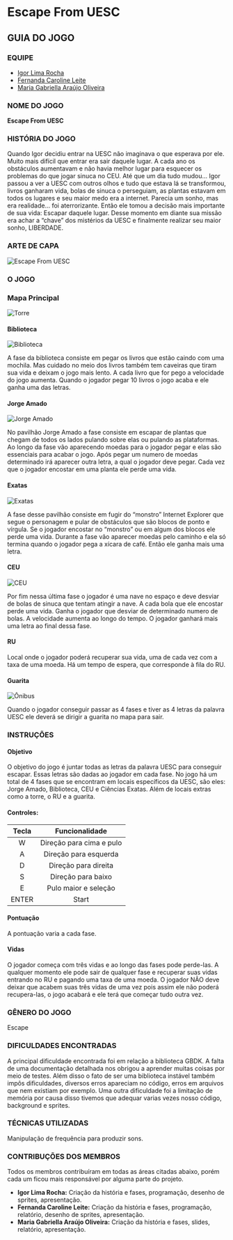 # Escape From UESC

## GUIA DO JOGO

### EQUIPE

* [Igor Lima Rocha](https://github.com/IgorRoc)
* [Fernanda Caroline Leite](https://github.com/FekLeite)
* [Maria Gabriella Araújo Oliveira](https://github.com/IgorRoc)

### NOME DO JOGO

**Escape From UESC**

### HISTÓRIA DO JOGO

Quando Igor decidiu entrar na UESC não imaginava o que esperava por ele. Muito mais difícil que entrar era sair daquele lugar. A cada ano os obstáculos aumentavam e não havia melhor lugar para esquecer os problemas do que jogar sinuca no CEU. Até que um dia tudo mudou... Igor passou a ver a UESC com outros olhos e tudo que estava lá se transformou, livros ganharam vida, bolas de sinuca o perseguiam, as plantas estavam em todos os lugares e seu maior medo era a internet. Parecia um sonho, mas era realidade... foi aterrorizante. Então ele tomou a decisão mais importante de sua vida: Escapar daquele lugar. Desse momento em diante sua missão era achar a “chave” dos mistérios da UESC e finalmente realizar seu maior sonho, LIBERDADE.

### ARTE DE CAPA

![Escape From UESC](./CapaGrande.png)

### O JOGO

### Mapa Principal

![Torre](./relatorio/image2.png)

#### Biblioteca

![Biblioteca](./relatorio/image4.png)

A fase da biblioteca consiste em pegar os livros que estão caindo com uma mochila. Mas cuidado no meio dos livros também tem caveiras que tiram sua vida e deixam o jogo mais lento. A cada livro que for pego a velocidade do jogo aumenta. Quando o jogador pegar 10 livros o jogo acaba e ele ganha uma das letras.

#### Jorge Amado

![Jorge Amado](./relatorio/image6.png)

No pavilhão Jorge Amado a fase consiste em escapar de plantas que chegam de todos os lados pulando sobre elas ou pulando as plataformas. Ao longo da fase vão aparecendo moedas para o jogador pegar e elas são essenciais para acabar o jogo. Após pegar um numero de moedas determinado irá aparecer outra letra, a qual o jogador deve pegar. Cada vez que o jogador encostar em uma planta ele perde uma vida.

#### Exatas

![Exatas](./relatorio/image5.png)

A fase desse pavilhão consiste em fugir do “monstro” Internet Explorer que segue o personagem e pular de obstáculos que são blocos de ponto e vírgula. Se o jogador encostar no “monstro” ou em algum dos blocos ele perde uma vida. Durante a fase vão aparecer moedas pelo caminho e ela só termina quando o jogador pega a xícara de café. Então ele ganha mais uma letra.

#### CEU

![CEU](./relatorio/image3.png)

Por fim nessa última fase o jogador é uma nave no espaço e deve desviar de bolas de sinuca que tentam atingir a nave. A cada bola que ele encostar perde uma vida. Ganha o jogador que desviar de determinado numero de bolas. A velocidade aumenta ao longo do tempo. O jogador ganhará mais uma letra ao final dessa fase.

#### RU

Local onde o jogador poderá recuperar sua vida, uma de cada vez com a taxa de uma moeda. Há um tempo de espera, que corresponde à fila do RU.

#### Guarita

![Ônibus](./relatorio/image1.png)

Quando o jogador conseguir passar as 4 fases e tiver as 4 letras da palavra UESC ele deverá se dirigir a guarita no mapa para sair.

### INSTRUÇÕES

#### Objetivo

O objetivo do jogo é juntar todas as letras da palavra UESC para conseguir escapar. Essas letras são dadas ao jogador em cada fase. No jogo há um total de 4 fases que se encontram em locais específicos da UESC, são eles: Jorge Amado, Biblioteca, CEU e Ciências Exatas. Além de locais extras como a torre, o RU e a guarita.

#### Controles:

Tecla    |  Funcionalidade
:------: | :-----------:
W        | Direção para cima e pulo 
A        | Direção para esquerda
D        | Direção para direita
S        | Direção para baixo
E        | Pulo maior e seleção 
ENTER    | Start

#### Pontuação

A pontuação varia a cada fase.

#### Vidas

O jogador começa com três vidas e ao longo das fases pode perde-las. A qualquer momento ele pode sair de qualquer fase e recuperar suas vidas entrando no RU e pagando uma taxa de uma moeda. O jogador NÃO deve deixar que acabem suas três vidas de uma vez pois assim ele não poderá recupera-las, o jogo acabará e ele terá que começar tudo outra vez.

### GÊNERO DO JOGO

Escape

### DIFICULDADES ENCONTRADAS

A principal dificuldade encontrada foi em relação a biblioteca GBDK. A falta de uma documentação detalhada nos obrigou a aprender muitas coisas por meio de testes. Além disso o fato de ser uma biblioteca instável também impôs dificuldades, diversos erros apareciam no código, erros em arquivos que nem existiam por exemplo.
Uma outra dificuldade foi a limitação de memória por causa disso tivemos que adequar varias vezes nosso código, background e sprites. 

### TÉCNICAS UTILIZADAS

Manipulação de frequência para produzir sons.

### CONTRIBUÇÕES DOS MEMBROS

Todos os membros contribuíram em todas as áreas citadas abaixo, porém cada um ficou mais responsável por alguma parte do projeto.

* **Igor Lima Rocha:** Criação da história e fases, programação, desenho de sprites, apresentação.
* **Fernanda Caroline Leite:** Criação da história e fases, programação, relatório, desenho de sprites, apresentação.
* **Maria Gabriella Araújo Oliveira:** Criação da história e fases, slides, relatório, apresentação.